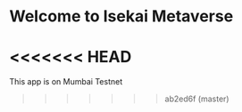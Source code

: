 # Welcome to Isekai Metaverse



<<<<<<< HEAD
=======
This app is on Mumbai Testnet

>>>>>>> ab2ed6f (master)
